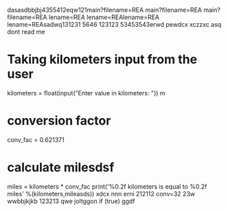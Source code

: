 dasasdbbjbj4355412eqw121main?filename=REA
main?filename=REA
main?filename=REA
lename=REA
lename=REAlename=REA
lename=REAsadwq131231
5646
123123
53453543erwd
pewdcx
xczzxc
asq
dont read me
# Taking kilometers input from the user
kilometers = float(input("Enter value in kilometers: "))
m
# conversion factor
conv_fac = 0.621371

# calculate milesdsf
miles = kilometers * conv_fac
print('%0.2f kilometers is equal to %0.2f miles' %(kilometers,mileasds))
xdcx  nnn
erni
212112
conv=32
23w
wwbbjkjkb
123213
qwe
joltggon if (true)
ggdf
